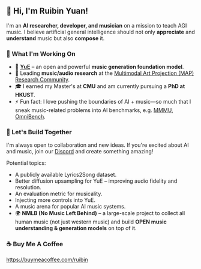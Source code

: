 <!--
**a43992899/a43992899** is a ✨ _special_ ✨ repository because its `README.md` (this file) appears on your GitHub profile.

Here are some ideas to get you started:

- 🔭 I’m currently working on ...
- 🌱 I’m currently learning ...
- 👯 I’m looking to collaborate on ...
- 🤔 I’m looking for help with ...
- 💬 Ask me about ...
- 📫 How to reach me: ...
- 😄 Pronouns: ...
- ⚡ Fun fact: ...
-->

## 👋 Hi, I'm Ruibin Yuan!  

I'm an **AI researcher, developer, and musician** on a mission to teach AGI music. I believe artificial general intelligence should not only **appreciate** and **understand** music but also **compose** it.  

### 🚀 What I'm Working On  
- 🎵 **[YuE](https://github.com/multimodal-art-projection/YuE)** – an open and powerful **music generation foundation model**.  
- 🎤 Leading **music/audio research** at the [Multimodal Art Projection (MAP) Research Community](https://huggingface.co/m-a-p). 
- 🎓 I earned my Master's at **CMU** and am currently pursuing a **PhD at HKUST**.  
- ⚡ Fun fact: I love pushing the boundaries of AI + music—so much that I sneak music-related problems into AI benchmarks, e.g. [MMMU](https://huggingface.co/datasets/MMMU/MMMU), [OmniBench](https://github.com/multimodal-art-projection/OmniBench).

### 🌟 Let's Build Together  
I'm always open to collaboration and new ideas. If you're excited about AI and music, join our [Discord](https://discord.gg/Z8ZHxS44uE) and create something amazing!

Potential topics:
- A publicly available Lyrics2Song dataset.  
- Better diffusion upsampling for YuE – improving audio fidelity and resolution.  
- An evaluation metric for musicality.  
- Injecting more controls into YuE.  
- A music arena for popular AI music systems.  
- 🌍 **NMLB (No Music Left Behind)** – a large-scale project to collect all human music (not just western music) and build **OPEN music understanding & generation models** on top of it.  

### ☕ Buy Me A Coffee
https://buymeacoffee.com/ruibin
